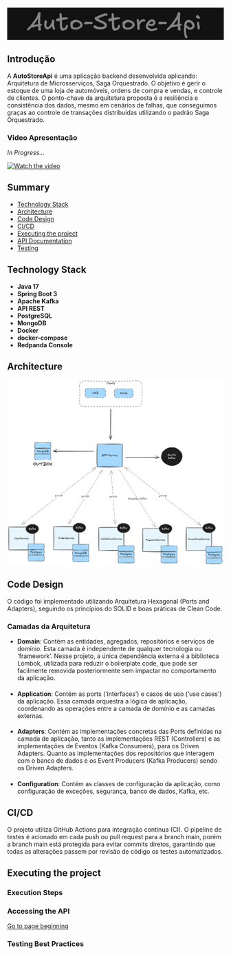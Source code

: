![auto-store](docs/auto-store-api.png)

## Introdução

A **AutoStoreApi** é uma aplicação backend desenvolvida aplicando: Arquitetura de Microsserviços, Saga Orquestrado.
O objetivo é gerir o estoque de uma loja de automóveis, ordens de compra e vendas, e controle de clientes.
O ponto-chave da arquitetura proposta é a resiliência e consistência dos dados, mesmo em cenários de falhas,
que conseguimos graças ao controle de transações distribuídas utilizando o padrão Saga Orquestrado.

### Video Apresentação

*In Progress...*

[![Watch the video](https://img.youtube.com/vi/0b1g2a3c4d5e/maxresdefault.jpg)](https://www.youtube.com/watch?v=1234567890)

## Summary

* [Technology Stack](#technology-stack)
* [Architecture](#architecture)
* [Code Design](#code-design)
* [CI/CD](#cicd)
* [Executing the project](#executing-the-project)
* [API Documentation](#api-documentation)
* [Testing](#testing)

## Technology Stack

* **Java 17**
* **Spring Boot 3**
* **Apache Kafka**
* **API REST**
* **PostgreSQL**
* **MongoDB**
* **Docker**
* **docker-compose**
* **Redpanda Console**

## Architecture

![SD](docs/SD.png)

## Code Design

O código foi implementado utilizando Arquitetura Hexagonal (Ports and Adapters), seguindo os princípios do SOLID e boas
práticas de Clean Code.

### Camadas da Arquitetura

* **Domain**: Contém as entidades, agregados, repositórios e serviços de domínio. Esta camada é independente de
  qualquer tecnologia ou ‘framework’. Nesse projeto, a única dependência externa é a biblioteca Lombok, utilizada
  para reduzir o boilerplate code, que pode ser facilmente removida posteriormente sem impactar no comportamento da
  aplicação.

####

* **Application**: Contém as ports (‘interfaces’) e casos de uso (‘use cases’) da aplicação. Essa camada orquestra a
  lógica de
  aplicação, coordenando as operações entre a camada de domínio e as camadas externas.

####

* **Adapters**: Contém as implementações concretas das Ports definidas na camada de aplicação, tanto as
  implementações REST (Controllers) e as implementações de Eventos (Kafka Consumers), para os Driven Adapters.
  Quanto as implementações dos repositórios que interagem com o banco de dados e os Event Producers (Kafka Producers)
  sendo os Driven Adapters.

####

* **Configuration**: Contém as classes de configuração da aplicação, como configuração de exceções, segurança,
  banco de dados, Kafka, etc.

## CI/CD

O projeto utiliza GitHub Actions para integração contínua (CI). O pipeline de testes é
acionado em cada push ou pull request para a branch main, porém a branch main está protegida para evitar
commits diretos, garantindo que todas as alterações passem por revisão de código os testes automatizados.

## Executing the project

### Execution Steps

### Accessing the API

[Go to page beginning](#introdução)

### Testing Best Practices
